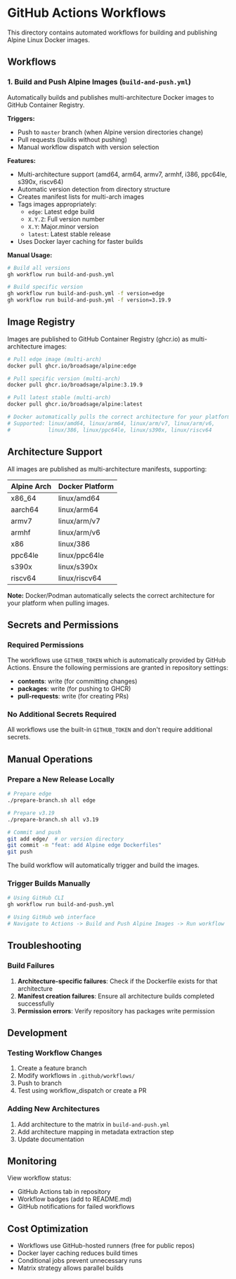 # GitHub Actions Workflows

This directory contains automated workflows for building and publishing Alpine Linux Docker images.

## Workflows

### 1. Build and Push Alpine Images (`build-and-push.yml`)

Automatically builds and publishes multi-architecture Docker images to GitHub Container Registry.

**Triggers:**

- Push to `master` branch (when Alpine version directories change)
- Pull requests (builds without pushing)
- Manual workflow dispatch with version selection

**Features:**

- Multi-architecture support (amd64, arm64, armv7, armhf, i386, ppc64le, s390x, riscv64)
- Automatic version detection from directory structure
- Creates manifest lists for multi-arch images
- Tags images appropriately:
  - `edge`: Latest edge build
  - `X.Y.Z`: Full version number
  - `X.Y`: Major.minor version
  - `latest`: Latest stable release
- Uses Docker layer caching for faster builds

**Manual Usage:**

```bash
# Build all versions
gh workflow run build-and-push.yml

# Build specific version
gh workflow run build-and-push.yml -f version=edge
gh workflow run build-and-push.yml -f version=3.19.9
```

## Image Registry

Images are published to GitHub Container Registry (ghcr.io) as multi-architecture images:

```bash
# Pull edge image (multi-arch)
docker pull ghcr.io/broadsage/alpine:edge

# Pull specific version (multi-arch)
docker pull ghcr.io/broadsage/alpine:3.19.9

# Pull latest stable (multi-arch)
docker pull ghcr.io/broadsage/alpine:latest

# Docker automatically pulls the correct architecture for your platform
# Supported: linux/amd64, linux/arm64, linux/arm/v7, linux/arm/v6, 
#            linux/386, linux/ppc64le, linux/s390x, linux/riscv64
```

## Architecture Support

All images are published as multi-architecture manifests, supporting:

| Alpine Arch | Docker Platform |
|-------------|----------------|
| x86_64      | linux/amd64    |
| aarch64     | linux/arm64    |
| armv7       | linux/arm/v7   |
| armhf       | linux/arm/v6   |
| x86         | linux/386      |
| ppc64le     | linux/ppc64le  |
| s390x       | linux/s390x    |
| riscv64     | linux/riscv64  |

**Note:** Docker/Podman automatically selects the correct architecture for your platform when pulling images.

## Secrets and Permissions

### Required Permissions

The workflows use `GITHUB_TOKEN` which is automatically provided by GitHub Actions. Ensure the following permissions are granted in repository settings:

- **contents**: write (for committing changes)
- **packages**: write (for pushing to GHCR)
- **pull-requests**: write (for creating PRs)

### No Additional Secrets Required

All workflows use the built-in `GITHUB_TOKEN` and don't require additional secrets.

## Manual Operations

### Prepare a New Release Locally

```bash
# Prepare edge
./prepare-branch.sh all edge

# Prepare v3.19
./prepare-branch.sh all v3.19

# Commit and push
git add edge/  # or version directory
git commit -m "feat: add Alpine edge Dockerfiles"
git push
```

The build workflow will automatically trigger and build the images.

### Trigger Builds Manually

```bash
# Using GitHub CLI
gh workflow run build-and-push.yml

# Using GitHub web interface
# Navigate to Actions -> Build and Push Alpine Images -> Run workflow
```

## Troubleshooting

### Build Failures

1. **Architecture-specific failures**: Check if the Dockerfile exists for that architecture
2. **Manifest creation failures**: Ensure all architecture builds completed successfully
3. **Permission errors**: Verify repository has packages write permission

## Development

### Testing Workflow Changes

1. Create a feature branch
2. Modify workflows in `.github/workflows/`
3. Push to branch
4. Test using workflow_dispatch or create a PR

### Adding New Architectures

1. Add architecture to the matrix in `build-and-push.yml`
2. Add architecture mapping in metadata extraction step
3. Update documentation

## Monitoring

View workflow status:

- GitHub Actions tab in repository
- Workflow badges (add to README.md)
- GitHub notifications for failed workflows

## Cost Optimization

- Workflows use GitHub-hosted runners (free for public repos)
- Docker layer caching reduces build times
- Conditional jobs prevent unnecessary runs
- Matrix strategy allows parallel builds
